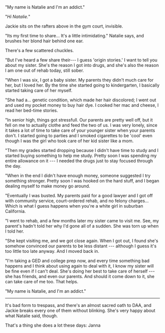 "My name is Natalie and I'm an addict."

"_Hi Natalie._"

Jackie sits on the rafters above in the gym court, invisible.

"Its my first time to share... It's a little intimidating." Natalie says, and brushes her
blond hair behind one ear.

There's a few scattered chuckles.

"But I've heard a few share their--- I guess 'origin stories.' I want
to tell you about my sister. She's the reason I got into drugs, and she's
also the reason I am one out of rehab today, still sober.

"When I was six, I got a baby sister. My parents they didn't much care
for her, but I loved her. By the time she started going to kindergarten,
I basically started taking care of her myself.

"She had a... genetic condition, which made her hair discolored; I went out
and used my pocket money to buy hair dye. I cooked her mac and cheese, I read
her bed-time stories.

"In senior high, things got stressfull. Our parents are pretty well off, but it
fell on me to actually clothe and feed the two of us. I was very lonely, since
it takes a lot of time to take care of your younger sister when your parents 
don't. I started going to parties and I smoked cigarettes to be 'cool'
even though I was the girl who took care of her kid sister like a mom.

"Then my grades started dropping because I didn't have time to study and I
started buying something to help me study. Pretty soon I was spending my entire
allowance on it --- I needed the drugs just to stay focused through the day.

"When in the end I didn't have enough money, someone suggested I try something
stronger. Pretty soon I was hooked on the hard stuff, and I began dealing myself to
make money go around.

"Eventually I was busted. My parents paid for a good lawyer and I
got off with community service, court-ordered rehab, and no felony charges...
Which is what I guess happens when you're a white girl in suburban California.

"I went to rehab, and a few months later my sister came to visit me. See,
my parent's hadn't told her why I'd gone all of a sudden. She was torn up
when I told her.

"She kept visiting me, and we got close again. When I got out, I found she's
somehow convinced our parents to be less distant --- although I guess
it's too little too late anyway. And I moved back in. 

"I'm taking a GED and college prep now, and every time something bad happens
and I think about using again to deal with it, I know my sister will be fine
even if I can't deal. She's doing her best to take care of herself --- she has
friends, and even our parents. And should it come down to it, she can take care
of me too. That helps.

"My name is Natalie, and I'm an addict."

----

It's bad form to trespass, and there's an almost sacred oath to DAA, and Jackie
breaks every one of them without blinking. She's very happy about what Natalie said, though.

That's a thing she does a lot these days: Janna




